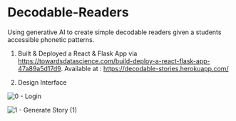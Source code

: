 # Decodable-Readers
Using generative AI to create simple decodable readers given a students accessible phonetic patterns. 

1. Built & Deployed a React & Flask App via https://towardsdatascience.com/build-deploy-a-react-flask-app-47a89a5d17d9. Available at : https://decodable-stories.herokuapp.com/

2. Design Interface

![0 - Login](https://user-images.githubusercontent.com/50651018/228972259-5e5763ad-c992-4402-aa9d-070ba05c56f5.png)

![1 - Generate Story (1)](https://user-images.githubusercontent.com/50651018/228972683-4896ea19-ddbe-4dc9-a83c-b2c9e6c69f7f.png)
